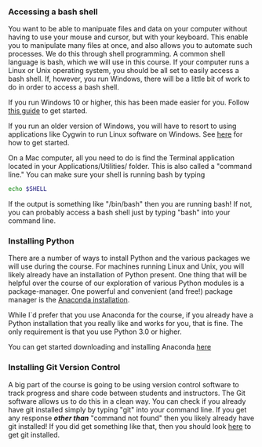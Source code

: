 ### Accessing a bash shell

You want to be able to manipuate files and data on your computer without having to use your mouse and cursor, but with your keyboard.
This enable you to manipulate many files at once, and also allows you to automate such processes.
We do this through shell programming.
A common shell language is bash, which we will use in this course.
If your computer runs a Linux or Unix operating system, you should be all set to easily access a bash shell.
If, however, you run Windows, there will be a little bit of work to do in order to access a bash shell.

If you run Windows 10 or higher, this has been made easier for you.
Follow [this guide](https://www.howtogeek.com/249966/how-to-install-and-use-the-linux-bash-shell-on-windows-10/)
to get started.

If you run an older version of Windows, you will have to resort to using applications like Cygwin to run Linux software on Windows.
See [here](https://www.howtogeek.com/howto/41382/how-to-use-linux-commands-in-windows-with-cygwin/) for how to get started.

On a Mac computer, all you need to do is find the Terminal application located in your Applications/Utilities/ folder.
This is also called a "command line."
You can make sure your shell is running bash by typing
```bash
echo $SHELL
```
If the output is something like "/bin/bash" then you are running bash! If not, you can probably access a bash shell just by typing "bash" into your command line.


### Installing Python

There are a number of ways to install Python and the various packages we will use during the course.
For machines running Linux and Unix, you will likely already have an installation of Python present.
One thing that will be helpful over the course of our exploration of various Python modules is a package-manager.
One powerful and convenient (and free!) package manager is the [Anaconda installation](https://www.continuum.io/Anaconda-Overview). 

While I`d prefer that you use Anaconda for the course, if you already have a Python installation that you really like and works for you, that is fine.
The only requirement is that you use Python 3.0 or higher.

You can get started downloading and installing Anaconda [here](https://www.continuum.io/downloads)


### Installing Git Version Control

A big part of the course is going to be using version control software to track progress and share code between students and instructors.
The Git software allows us to do this in a clean way.
You can check if you already have git installed simply by typing "git" into your command line.
If you get any response ***other than*** "command not found" then you likely already have git installed!
If you did get something like that, then you should look [here](https://git-scm.com/book/en/v2/Getting-Started-Installing-Git)
to get git installed. 















